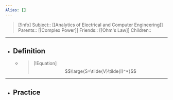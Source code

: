 ```yaml
---
Alias: []
---
```

> [!Info]
> Subject:: [[Analytics of Electrical and Computer Engineering]]
> Parents:: [[Complex Power]]
> Friends:: [[Ohm's Law]]
> Children:: 
---
- ## Definition
	- > [!Equation]
	  > $$\large{S=\tilde{V}\tilde{I}^*}$$
---
- ## Practice